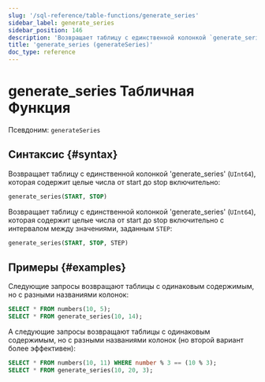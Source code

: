 ```yaml
---
slug: '/sql-reference/table-functions/generate_series'
sidebar_label: generate_series
sidebar_position: 146
description: 'Возвращает таблицу с единственной колонкой `generate_series` (UInt64),'
title: 'generate_series (generateSeries)'
doc_type: reference
---
```

# generate_series Табличная Функция

Псевдоним: `generateSeries`

## Синтаксис {#syntax}

Возвращает таблицу с единственной колонкой 'generate_series' (`UInt64`), которая содержит целые числа от start до stop включительно:

```sql
generate_series(START, STOP)
```

Возвращает таблицу с единственной колонкой 'generate_series' (`UInt64`), которая содержит целые числа от start до stop включительно с интервалом между значениями, заданным `STEP`:

```sql
generate_series(START, STOP, STEP)
```

## Примеры {#examples}

Следующие запросы возвращают таблицы с одинаковым содержимым, но с разными названиями колонок:

```sql
SELECT * FROM numbers(10, 5);
SELECT * FROM generate_series(10, 14);
```

А следующие запросы возвращают таблицы с одинаковым содержимым, но с разными названиями колонок (но второй вариант более эффективен):

```sql
SELECT * FROM numbers(10, 11) WHERE number % 3 == (10 % 3);
SELECT * FROM generate_series(10, 20, 3);
```